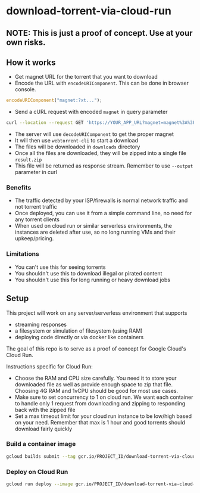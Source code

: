 # download-torrent-via-cloud-run

## NOTE: This is just a proof of concept. Use at your own risks.

## How it works

- Get magnet URL for the torrent that you want to download
- Encode the URL with `encodeURIComponent`. This can be done in browser console.

```js
encodeURIComponent("magnet:?xt...");
```

- Send a cURL request with encoded `magnet` in query parameter

```sh
curl --location --request GET 'https://YOUR_APP_URL?magnet=magnet%3A%3Fxt%3...' --output ./result.zip
```

- The server will use `decodeURIComponent` to get the proper magnet
- It will then use `webtorrent-cli` to start a download
- The files will be downloaded in `downloads` directory
- Once all the files are downloaded, they will be zipped into a single file `result.zip`
- This file will be returned as response stream. Remember to use `--output` parameter in curl

### Benefits

- The traffic detected by your ISP/firewalls is normal network traffic and not torrent traffic
- Once deployed, you can use it from a simple command line, no need for any torrent clients
- When used on cloud run or similar serverless environments, the instances are deleted after use, so no long running VMs and their upkeep/pricing.

### Limitations

- You can't use this for seeing torrents
- You shouldn't use this to download illegal or pirated content
- You shouldn't use this for long running or heavy download jobs

## Setup

This project will work on any server/serverless environment that supports

- streaming responses
- a filesystem or simulation of filesystem (using RAM)
- deploying code directly or via docker like containers

The goal of this repo is to serve as a proof of concept for Google Cloud's Cloud Run.

Instructions specific for Cloud Run:

- Choose the RAM and CPU size carefully. You need it to store your downloaded file as well as provide enough space to zip that file. Choosing 4G RAM and 1vCPU should be good for most use cases.
- Make sure to set concurrency to 1 on cloud run. We want each container to handle only 1 request from downloading and zipping to responding back with the zipped file
- Set a max timeout limit for your cloud run instance to be low/high based on your need. Remember that max is 1 hour and good torrents should download fairly quickly

### Build a container image

```sh
gcloud builds submit --tag gcr.io/PROJECT_ID/download-torrent-via-cloud-run
```

### Deploy on Cloud Run

```sh
gcloud run deploy --image gcr.io/PROJECT_ID/download-torrent-via-cloud-run --platform managed
```
